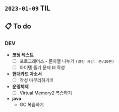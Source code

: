 ## `2023-01-09` TIL

## 📋 To do

### DEV

+ **코딩 테스트**
  + [ ] 프로그래머스 - 문자열 나누기 `(걸린 시간: 분/30분)`
  + [ ] 아이템 줍기 문제 til 작성
  
+ **현대카드 자소서**
  + [ ] 작성 마무리하기!!!

+ **운영체제**
  + [ ] Virtual Memory2 복습하기

+ **java**
  + GC 복습하기